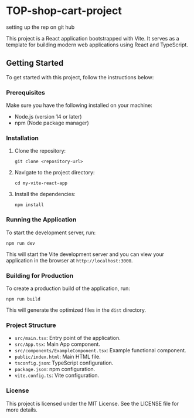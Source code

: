 # TOP-shop-cart-project
setting up the rep on git hub

This project is a React application bootstrapped with Vite. It serves as a template for building modern web applications using React and TypeScript.

## Getting Started

To get started with this project, follow the instructions below:

### Prerequisites

Make sure you have the following installed on your machine:

- Node.js (version 14 or later)
- npm (Node package manager)

### Installation

1. Clone the repository:

   ```
   git clone <repository-url>
   ```

2. Navigate to the project directory:

   ```
   cd my-vite-react-app
   ```

3. Install the dependencies:

   ```
   npm install
   ```

### Running the Application

To start the development server, run:

```
npm run dev
```

This will start the Vite development server and you can view your application in the browser at `http://localhost:3000`.

### Building for Production

To create a production build of the application, run:

```
npm run build
```

This will generate the optimized files in the `dist` directory.

### Project Structure

- `src/main.tsx`: Entry point of the application.
- `src/App.tsx`: Main App component.
- `src/components/ExampleComponent.tsx`: Example functional component.
- `public/index.html`: Main HTML file.
- `tsconfig.json`: TypeScript configuration.
- `package.json`: npm configuration.
- `vite.config.ts`: Vite configuration.

### License

This project is licensed under the MIT License. See the LICENSE file for more details.
